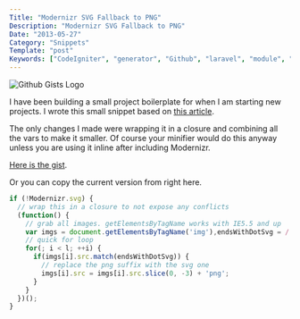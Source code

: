 ```yaml
---
Title: "Modernizr SVG Fallback to PNG"
Description: "Modernizr SVG Fallback to PNG"
Date: "2013-05-27"
Category: "Snippets"
Template: "post"
Keywords: ["CodeIgniter", "generator", "Github", "laravel", "module", "open source", "PHP", "PyroCMS", "tool"]
---
```


<div class="center">
  <img src="http://ohdoylerules.com/content/images/githubgistlogo.png" alt="Github Gists Logo">
</div>

I have been building a small project boilerplate for when I am starting new projects. I wrote this small snippet based on [this article](http://toddmotto.com/mastering-svg-use-for-a-retina-web-fallbacks-with-png-script/ "Todd Motto - mastering-svg-use-for-a-retina-web-fallbacks-with-png-script").

The only changes I made were wrapping it in a closure and combining all the vars to make it smaller. Of course your minifier would do this anyway unless you are using it inline after including Modernizr.

[Here is the gist](https://gist.github.com/james2doyle/5659710 "modernizr-svg-replace.js").

Or you can copy the current version from right here.

```javascript
if (!Modernizr.svg) {
  // wrap this in a closure to not expose any conflicts
  (function() {
    // grab all images. getElementsByTagName works with IE5.5 and up
    var imgs = document.getElementsByTagName('img'),endsWithDotSvg = /.*\.svg$/,i = 0,l = imgs.length;
    // quick for loop
    for(; i < l; ++i) {
      if(imgs[i].src.match(endsWithDotSvg)) {
        // replace the png suffix with the svg one
        imgs[i].src = imgs[i].src.slice(0, -3) + 'png';
      }
    }
  })();
}
```
